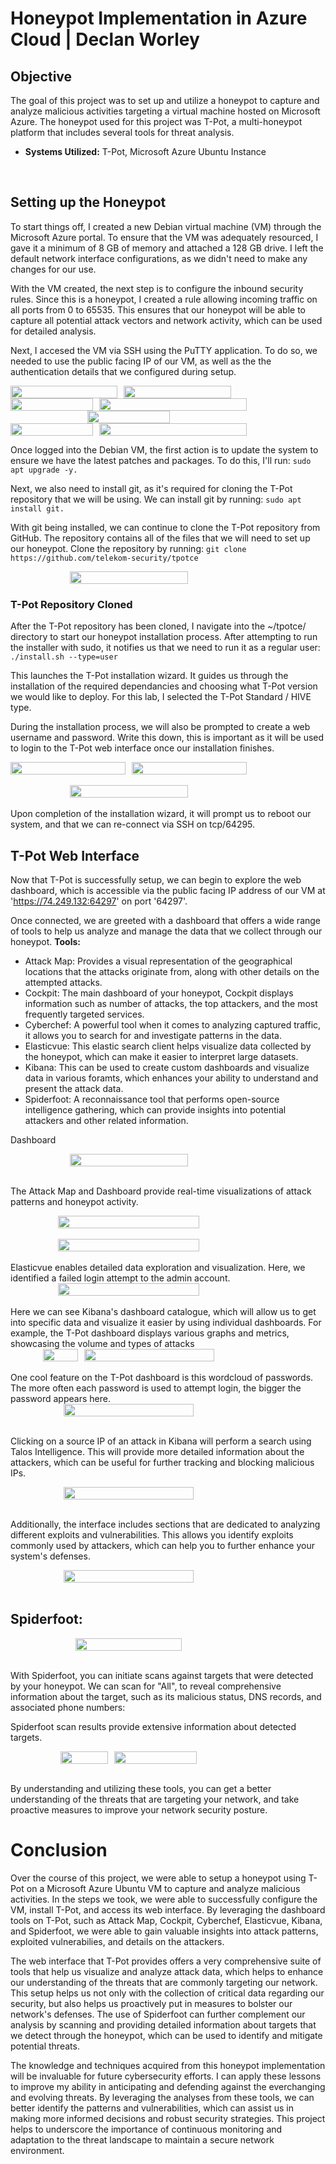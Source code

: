 # Honeypot Implementation in Azure Cloud | Declan Worley
## Objective
The goal of this project was to set up and utilize a honeypot to capture and analyze malicious activities targeting a virtual machine hosted on Microsoft Azure. The honeypot used for this project was T-Pot, a multi-honeypot platform that includes several tools for threat analysis.

- **Systems Utilized:** T-Pot, Microsoft Azure Ubuntu Instance
<br>


## Setting up the Honeypot

To start things off, I created a new Debian virtual machine (VM) through the Microsoft Azure portal. To ensure that the VM was adequately resourced, I gave it a minimum of 8 GB of memory and attached a 128 GB drive. I left the default network interface configurations, as we didn't need to make any changes for our use.

With the VM created, the next step is to configure the inbound security rules. Since this is a honeypot, I created a rule allowing incoming traffic on all ports from 0 to 65535. This ensures that our honeypot will be able to capture all potential attack vectors and network activity, which can be used for detailed analysis.

Next, I accesed the VM via SSH using the PuTTY application. To do so, we needed to use the public facing IP of our VM, as well as the the authentication details that we configured during setup.



<div style="display: flex; justify-content: center; gap: 10px; max-width: 70%;">
    <img src="./_resources/c5542ebf7e7f8db84a8546e0f6bbf578.png" style="width: 100%; height: 100%; max-width: 50%; " />
    <img src="./_resources/741c02feef791605ef584a8b94861803.png" style="width: 100%; height: 100%; max-width: 50%; " />
</div>
<div style="display: flex; justify-content: center; gap: 10px; max-width: 75%;">
    <img src="./_resources/ff24bd6c960c37c521f939ffe41cafc1.png" style="width: 100%; height: 100%; max-width: 35%; " />
    <img src="./_resources/bd64f174ee07698281d85193496303cc.png" style="width: 100%; height: 100%; max-width: 65%; " />
</div>

<div style="display: flex; justify-content: center; gap: 10px; max-width: 75%;">
    <img src="./_resources/6b5aab208a10404b629b62bcb14156e1.png" style="width: 100%; height: 100%; max-width: 35%; " />
</div>
<div style="display: flex; justify-content: center; gap: 10px; max-width: 75%;">
    <img src="./_resources/38ac3deddb18c9390ec245526aed4d18.png" style="width: 100%; height: 100%; max-width: 35%; " />
    <img src="./_resources/74c16e42e1059dbec19d579a51d8ff9b.png" style="width: 100%; height: 100%; max-width: 65%; " />
</div>



Once logged into the Debian VM, the first action is to update the system to ensure we have the latest patches and packages. To do this, I'll run: `sudo apt upgrade -y.`

Next, we also need to install git, as it's required for cloning the T-Pot repository that we will be using. We can install git by running: `sudo apt install git.`

With git being installed, we can continue to clone the T-Pot repository from GitHub. The repository contains all of the files that we will need to set up our honeypot. Clone the repository by running: `git clone https://github.com/telekom-security/tpotce`
<div style="display: flex; justify-content: center; gap: 10px; max-width: 75%;">
    <img src="./_resources/14c4e6aedc6dccf6e966f3a6764fa3a5.png" style="width: 100%; height: 100%; max-width: 50%; " />
</div>

### T-Pot Repository Cloned
After the T-Pot repository has been cloned, I navigate into the ~/tpotce/ directory to start our honeypot installation process. After attempting to run the installer with sudo, it notifies us that we need to run it as a regular user: `./install.sh --type=user`

This launches the T-Pot installation wizard. It guides us through the installation of the required dependancies and choosing what T-Pot version we would like to deploy. For this lab, I selected the T-Pot Standard / HIVE type.

During the installation process, we will also be prompted to create a web username and password. Write this down, this is important as it will be used to login to the T-Pot web interface once our installation finishes.
<div style="display: flex; justify-content: center; gap: 10px; max-width: 75%;">
    <img src="./_resources/69d789fea888d66814272af7671d75c3.png" style="width: 100%; height: 100%; max-width:50%; " />
    <img src="./_resources/94ee46abb73a9e68d53e664369de4487.png" style="width: 100%; height: 100%; max-width: 50%; " />
</div>
<br>
<div style="display: flex; justify-content: center; gap: 10px; max-width: 75%;">
    <img src="./_resources/6d5aca2a3d33a31028936d0f95ef70f0.png" style="width: 100%; height: 100%; max-width:50%; " />
</div>
<br>
Upon completion of the installation wizard, it will prompt us to reboot our system, and that we can re-connect via SSH on tcp/64295.


<br>

## T-Pot Web Interface

Now that T-Pot is successfully setup, we can begin to explore the web dashboard, which is accessible via the public facing IP address of our VM at 'https://74.249.132:64297' on port '64297'.

Once connected, we are greeted with a dashboard that offers a wide range of tools to help us analyze and manage the data that we collect through our honeypot.
**Tools:** 
- Attack Map: Provides a visual representation of the geographical locations that the attacks originate from, along with other details on the attempted attacks.
- Cockpit: The main dashboard of your honeypot, Cockpit displays information such as number of attacks, the top attackers, and the most frequently targeted services.
- Cyberchef: A powerful tool when it comes to analyzing captured traffic, it allows you to search for and investigate patterns in the data.
- Elasticvue: This elastic search client helps visualize data collected by the honeypot, which can make it easier to interpret large datasets.
- Kibana: This can be used to create custom dashboards and visualize data in various foramts, which enhances your ability to understand and present the attack data.
- Spiderfoot: A reconnaissance tool that performs open-source intelligence gathering, which can provide insights into potential attackers and other related information.

Dashboard
<div style="display: flex; justify-content: center; gap: 10px; max-width: 75%;">
    <img src="./_resources/c92a42cd47d2ae54c5982bd59e346970.png" style="width: 100%; height: 100%; max-width:50%; " />
</div>
&nbsp;

The Attack Map and Dashboard provide real-time visualizations of attack patterns and honeypot activity.
<div style="display: flex; justify-content: center; gap: 10px; max-width: 75%;">
    <img src="./_resources/6d5019dff2087a91d2158010ae55d7a5.png" style="width: 100%; height: 100%; max-width:60%; " />
</div>
<br>
<div style="display: flex; justify-content: center; gap: 10px; max-width: 75%;">
    <img src="./_resources/cc0dcd7bb6263e4a996445d4960d692f.png" style="width: 100%; height: 100%; max-width:60%; " />
</div>
<br>
Elasticvue enables detailed data exploration and visualization. Here, we identified a failed login attempt to the admin account.
<div style="display: flex; justify-content: center; gap: 10px; max-width: 75%;">
    <img src="./_resources/e833c77cac8ef4840514cfdabdef464e.png" style="width: 100%; height: 100%; max-width:60%; " />
</div>
<br>
Here we can see Kibana's dashboard catalogue, which will allow us to get into specific data and visualize it easier by using individual dashboards. For example, the T-Pot dashboard displays various graphs and metrics, showcasing the volume and types of attacks
<div style="display: flex; justify-content: center; gap: 10px; max-width: 75%;">
    <img src="./_resources/30a7fe362b23facfb486fb99e4950a26.png" style="width: 100%; height: 100%; max-width:15%; " />
    <img src="./_resources/85de27d68797b1e57b78b9cb48d44b58.png" style="width: 100%; height: 100%; max-width:55%; " />
</div>
<br>
One cool feature on the T-Pot dashboard is this wordcloud of passwords. The more often each password is used to attempt login, the bigger the password appears here.
<div style="display: flex; justify-content: center; gap: 10px; max-width: 75%;">
    <img src="./_resources/4b70fa826e461a4a44eea348a3a973f1.png" style="width: 100%; height: 100%; max-width:55%; " />
</div>
<br>

Clicking on a source IP of an attack in Kibana will perform a search using Talos Intelligence. This will provide more detailed information about the attackers, which can be useful for further tracking and blocking malicious IPs.
<div style="display: flex; justify-content: center; gap: 10px; max-width: 75%;">
    <img src="./_resources/0a30aaea0334589fc39a76c1b13795a4.png" style="width: 100%; height: 100%; max-width:55%; " />
</div>
<br>



Additionally, the interface includes sections that are dedicated to analyzing different exploits and vulnerabilities. This allows you identify exploits commonly used by attackers, which can help you to further enhance your system's defenses.
<div style="display: flex; justify-content: center; gap: 10px; max-width: 75%;">
    <img src="./_resources/fccf70f84f9f00fa67e1a1ada584a821.png" style="width: 100%; height: 100%; max-width:55%; " />
</div>
<br>



## Spiderfoot:


<div style="display: flex; justify-content: center; gap: 10px; max-width: 75%;">
    <img src="./_resources/a3237dec50d3fb8fdfbb234283363762.png" style="width: 100%; height: 100%; max-width:45%; " />
</div>
<br>


With Spiderfoot, you can initiate scans against targets that were detected by your honeypot. We can scan for "All", to reveal comprehensive information about the target, such as its malicious status, DNS records, and associated phone numbers:



Spiderfoot scan results provide extensive information about detected targets.
<div style="display: flex; justify-content: center; gap: 10px; max-width: 75%;">
    <img src="./_resources/36c4cf95f54f502f6970b5f745da4647.png" style="width: 100%; height: 100%; max-width:20%; " />
    <img src="./_resources/912df699da5dc6c872a0f55a8e993cd6.png" style="width: 100%; height: 100%; max-width:35%; " />
</div>
<br>

By understanding and utilizing these tools, you can get a better understanding of the threats that are targeting your network, and take proactive measures to improve your network security posture.


# Conclusion

Over the course of this project, we were able to setup a honeypot using T-Pot on a Microsoft Azure Ubuntu VM to capture and analyze malicious activities. In the steps we took, we were able to successfully configure the VM, install T-Pot, and access its web interface. By leveraging the dashboard tools on T-Pot, such as Attack Map, Cockpit, Cyberchef, Elasticvue, Kibana, and Spiderfoot, we were able to gain valuable insights into attack patterns, exploited vulnerabilies, and details on the attackers.

The web interface that T-Pot provides offers a very comprehensive suite of tools that help us visualize and analyze attack data, which helps to enhance our understanding of the threats that are commonly targeting our network. This setup helps us not only with the collection of critical data regarding our security, but also helps us proactively put in measures to bolster our network's defenses. The use of Spiderfoot can further complement our analysis by scanning and providing detailed information about targets that we detect through the honeypot, which can be used to identify and mitigate potential threats.

The knowledge and techniques acquired from this honeypot implementation will be invaluable for future cybersecurity efforts. I can apply these lessons to improve my ability in anticipating and defending against the everchanging and evolving threats. By leveraging the analyses from these tools, we can better identify the patterns and vulnerabilities, which can assist us in making more informed decisions and robust security strategies. This project helps to underscore the importance of continuous monitoring and adaptation to the threat landscape to maintain a secure network environment.

